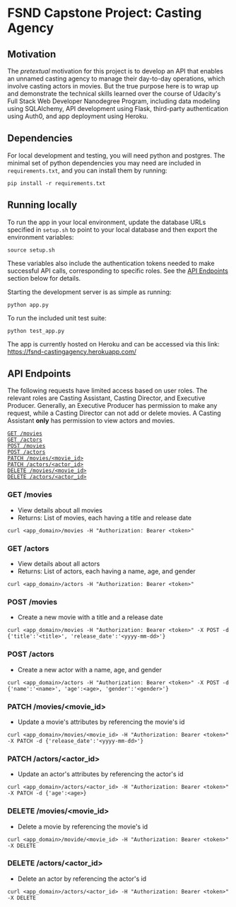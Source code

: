 # FSND Capstone Project: Casting Agency

## Motivation

The _pretextual_ motivation for this project is to develop an API that enables an unnamed casting agency to manage their day-to-day operations, which involve casting actors in movies. But the true purpose here is to wrap up and demonstrate the technical skills learned over the course of Udacity's Full Stack Web Developer Nanodegree Program, including data modeling using SQLAlchemy, API development using Flask, third-party authentication using Auth0, and app deployment using Heroku.

## Dependencies

For local development and testing, you will need python and postgres. The minimal set of python dependencies you may need are included in `requirements.txt`, and you can install them by running:
```
pip install -r requirements.txt
```

## Running locally

To run the app in your local environment, update the database URLs specified in `setup.sh` to point to your local database and then export the environment variables:
```
source setup.sh
```

These variables also include the authentication tokens needed to make successful API calls, corresponding to specific roles. See the [API Endpoints](#api-endpoints) section below for details.

Starting the development server is as simple as running:
```
python app.py
```

To run the included unit test suite:
```
python test_app.py
```

The app is currently hosted on Heroku and can be accessed via this link: https://fsnd-castingagency.herokuapp.com/

## API Endpoints

The following requests have limited access based on user roles. The relevant roles are Casting Assistant, Casting Director, and Executive Producer. Generally, an Executive Producer has permission to make any request, while a Casting Director can not add or delete movies. A Casting Assistant **only** has permission to view actors and movies.

[`GET /movies`](#GET-/movies)\
[`GET /actors`](#GET-/actors)\
[`POST /movies`](#POST-/movies)\
[`POST /actors`](#POST-/actors)\
[`PATCH /movies/<movie_id>`](#PATCH-/movies/<movie_id>)\
[`PATCH /actors/<actor_id>`](#PATCH-/actors/<actor_id>)\
[`DELETE /movies/<movie_id>`](#DELETE-/movies/<movie_id>)\
[`DELETE /actors/<actor_id>`](#DELETE-/actors/<actor_id>)

### GET /movies
- View details about all movies
- Returns: List of movies, each having a title and release date
```
curl <app_domain>/movies -H "Authorization: Bearer <token>"
```

### GET /actors
- View details about all actors
- Returns: List of actors, each having a name, age, and gender
```
curl <app_domain>/actors -H "Authorization: Bearer <token>"
```

### POST /movies
- Create a new movie with a title and a release date
```
curl <app_domain>/movies -H "Authorization: Bearer <token>" -X POST -d {'title':'<title>', 'release_date':'<yyyy-mm-dd>'}
```

### POST /actors
- Create a new actor with a name, age, and gender
```
curl <app_domain>/actors -H "Authorization: Bearer <token>" -X POST -d {'name':'<name>', 'age':<age>, 'gender':'<gender>'}
```

### PATCH /movies/<movie_id>
- Update a movie's attributes by referencing the movie's id
```
curl <app_domain>/movies/<movie_id> -H "Authorization: Bearer <token>" -X PATCH -d {'release_date':'<yyyy-mm-dd>'}
```

### PATCH /actors/<actor_id>
- Update an actor's attributes by referencing the actor's id
```
curl <app_domain>/actors/<actor_id> -H "Authorization: Bearer <token>" -X PATCH -d {'age':<age>}
```

### DELETE /movies/<movie_id>
- Delete a movie by referencing the movie's id
```
curl <app_domain>/movide/<movie_id> -H "Authorization: Bearer <token>" -X DELETE
```

### DELETE /actors/<actor_id>
- Delete an actor by referencing the actor's id
```
curl <app_domain>/actors/<actor_id> -H "Authorization: Bearer <token>" -X DELETE
```
